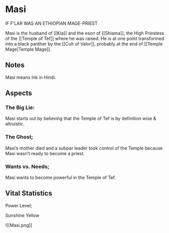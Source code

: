 # Masi
IF F’LAR WAS AN ETHIOPIAN MAGE-PRIEST

Masi is the husband of [[Kia]] and the eson of [[Shiama]], the High Priestess of the [[Temple of Tef]] where he was raised. He is at one point transformed into a black panther by the [[Cult of Valor]], probably at the end of [[Temple Mage|Temple Mage]]. 

## Notes 
Masi means Ink in Hindi.

## Aspects
### The Big Lie:
Masi starts out by believing that the Temple of Tef is by definition wise & altruistic. 
### The Ghost;
Masi’s mother died and a subpar leader took control of the Temple because Masi wasn’t ready to become a priest.
### Wants vs. Needs;
Masi wants to become powerful in the Temple of Tef. 

## Vital Statistics
Power Level;

Sunshine Yellow

![[Masi.png]]